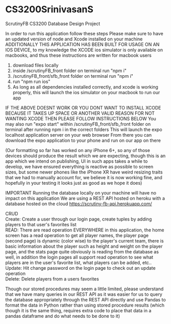 # CS3200SrinivasanS
ScrutinyFB CS3200 Database Design Project

In order to run this application follow these steps
Please make sure to have an updated version of node and Xcode installed on your machine
ADDITIONALLY THIS APPLICATION HAS BEEN BUILT FOR USAGE ON AN IOS DEVICE, to my knowledge the XCODE ios simulator is only available on macbooks, and thus these instructions are written for macbook users 

1. download files locally
2. inside /scrutinyFB_front folder on terminal run "npm i"
3. /scrutinyFB_front/sfb_front folder on terminal run "npm i"
4. run "npm run ios"
5. As long as all dependencies installed correctly, and xcode is working properly, this will launch the ios simulator on your macbook to run our app

IF THE ABOVE DOESNT WORK OR YOU DONT WANT TO INSTALL XCODE BECAUSE IT TAKES UP SPACE OR ANOTHER VALID REASON FOR NOT WANTING XCODE THEN PLEASE FOLLOW INSTRUCTIONS BELOW
You may also run "expo start" within /scrutinyFB_front/sfb_front folder on terminal after running npm i in the correct folders
This will launch the expo localhost application server on your web browser
From there you can download the expo application to your phone and run on our app on there


(Our formatting so far has worked on any iPhone 6+, so any of those devices should produce the result which we are expecting, though this is an app which we intend on publishing, UI in such apps takes a while to develop, we have ensured everything is reactive as possible to screen sizes, but some newer phones like the iPhone XR have weird resizing traits that we had to manually account for, we believe it is now working fine, and hopefully in your testing it looks just as good as we hope it does)

IMPORTANT
Running the database locally on your machine will have no impact on this application
We are using a REST API hosted on heroku with a database hosted on the cloud
https://scrutiny-fb-api.herokuapp.com/

CRUD
</nl>
<br/>
Create: Create a user through our login page, create tuples by adding players to that user's favorites list
<br/>
READ: There are read operation EVERYWHERE in this application, the home screen has a read operation to get all player names, the player page (second page) is dynamic (color wise) to the player's current team, there is basic information about the player such as height and weight on the player page, and the stats page quite obviously is reading from the database as well, in addition the login pages all support read operation to see what players are in the user's favorite list, what players can be added, etc..
<br/>
Update: Hit change password on the login page to check out an update operation
<br/>
Delete: Delete players from a users favorites

Though our stored procedures may seem a little limited, please understand that we have many queries in our REST API as it was easier for us to query the database appropriately through the REST API directly and use Pandas to format the data in Python rather than using stored procedure results (which though it is the same thing, requires extra code to place that data in a pandas dataframe and do what needs to be done to it)

